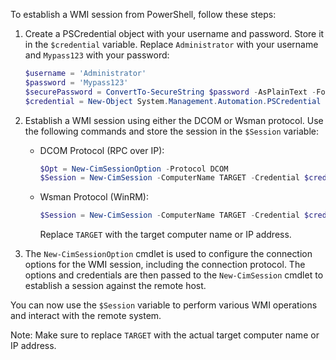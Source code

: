 To establish a WMI session from PowerShell, follow these steps:

1. Create a PSCredential object with your username and password. Store it in the `$credential` variable. Replace `Administrator` with your username and `Mypass123` with your password:
   ```powershell
   $username = 'Administrator'
   $password = 'Mypass123'
   $securePassword = ConvertTo-SecureString $password -AsPlainText -Force
   $credential = New-Object System.Management.Automation.PSCredential $username, $securePassword
   ```

2. Establish a WMI session using either the DCOM or Wsman protocol. Use the following commands and store the session in the `$Session` variable:
   - DCOM Protocol (RPC over IP):
     ```powershell
     $Opt = New-CimSessionOption -Protocol DCOM
     $Session = New-CimSession -ComputerName TARGET -Credential $credential -SessionOption $Opt -ErrorAction Stop
     ```

   - Wsman Protocol (WinRM):
     ```powershell
     $Session = New-CimSession -ComputerName TARGET -Credential $credential -UseSSL -ErrorAction Stop
     ```
     Replace `TARGET` with the target computer name or IP address.

3. The `New-CimSessionOption` cmdlet is used to configure the connection options for the WMI session, including the connection protocol. The options and credentials are then passed to the `New-CimSession` cmdlet to establish a session against the remote host.

You can now use the `$Session` variable to perform various WMI operations and interact with the remote system.

Note: Make sure to replace `TARGET` with the actual target computer name or IP address.